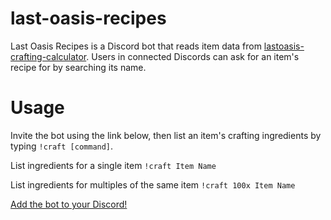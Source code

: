 # last-oasis-recipes

Last Oasis Recipes is a Discord bot that reads item data from [lastoasis-crafting-calculator](https://raw.githubusercontent.com/Last-Oasis-Crafter/lastoasis-crafting-calculator/master/src/items.json). Users in connected Discords can ask for an item's recipe for by searching its name.

# Usage
Invite the bot using the link below, then list an item's crafting ingredients by typing `!craft [command]`.

List ingredients for a single item
`!craft Item Name`

List ingredients for multiples of the same item
`!craft 100x Item Name`

[Add the bot to your Discord!](https://discord.com/api/oauth2/authorize?client_id=784639975689814016&permissions=2048&scope=bot)

